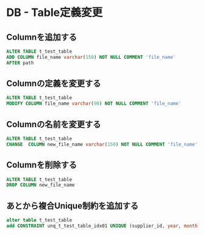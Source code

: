 # DB - Table定義変更  


## Columnを追加する

```sql 
ALTER TABLE t_test_table
ADD COLUMN file_name varchar(150) NOT NULL COMMENT 'file_name'
AFTER path
```

## Columnの定義を変更する

```sql
ALTER TABLE t_test_table
MODIFY COLUMN file_name varchar(90) NOT NULL COMMENT 'file_name' 
```


## Columnの名前を変更する

```sql
ALTER TABLE t_test_table
CHANGE  COLUMN new_file_name varchar(150) NOT NULL COMMENT 'file_name'
```


## Columnを削除する

```sql 
ALTER TABLE t_test_table
DROP COLUMN new_file_name
```

## あとから複合Unique制約を追加する

```sql 
alter table t_test_table
add CONSTRAINT unq_t_test_table_idx01 UNIQUE (supplier_id, year, month)
```